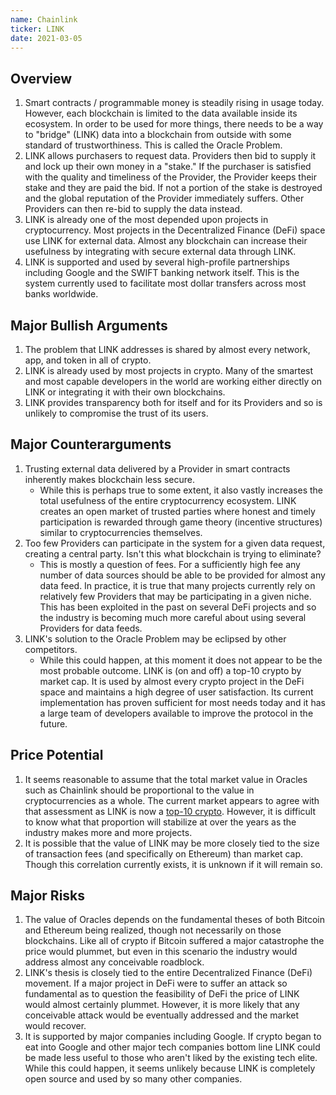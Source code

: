 ```yaml
---
name: Chainlink
ticker: LINK
date: 2021-03-05
---
```


## Overview

1. Smart contracts / programmable money is steadily rising in usage today. However, each blockchain is limited to the data available inside its ecosystem. In order to be used for more things, there needs to be a way to "bridge" (LINK) data into a blockchain from outside with some standard of trustworthiness. This is called the Oracle Problem.
2. LINK allows purchasers to request data. Providers then bid to supply it and lock up their own money in a "stake." If the purchaser is satisfied with the quality and timeliness of the Provider, the Provider keeps their stake and they are paid the bid. If not a portion of the stake is destroyed and the global reputation of the Provider immediately suffers. Other Providers can then re-bid to supply the data instead.
3. LINK is already one of the most depended upon projects in cryptocurrency. Most projects in the Decentralized Finance (DeFi) space use LINK for external data. Almost any blockchain can increase their usefulness by integrating with secure external data through LINK.
4. LINK is supported and used by several high-profile partnerships including Google and the SWIFT banking network itself. This is the system currently used to facilitate most dollar transfers across most banks worldwide.

## Major Bullish Arguments

1. The problem that LINK addresses is shared by almost every network, app, and token in all of crypto.
2. LINK is already used by most projects in crypto. Many of the smartest and most capable developers in the world are working either directly on LINK or integrating it with their own blockchains.
3. LINK provides transparency both for itself and for its Providers and so is unlikely to compromise the trust of its users.

## Major Counterarguments

1. Trusting external data delivered by a Provider in smart contracts inherently makes blockchain less secure.
   - While this is perhaps true to some extent, it also vastly increases the total usefulness of the entire cryptocurrency ecosystem. LINK creates an open market of trusted parties where honest and timely participation is rewarded through game theory (incentive structures) similar to cryptocurrencies themselves.
2. Too few Providers can participate in the system for a given data request, creating a central party. Isn't this what blockchain is trying to eliminate?
   - This is mostly a question of fees. For a sufficiently high fee any number of data sources should be able to be provided for almost any data feed. In practice, it is true that many projects currently rely on relatively few Providers that may be participating in a given niche. This has been exploited in the past on several DeFi projects and so the industry is becoming much more careful about using several Providers for data feeds.
3. LINK's solution to the Oracle Problem may be eclipsed by other competitors.
   - While this could happen, at this moment it does not appear to be the most probable outcome. LINK is (on and off) a top-10 crypto by market cap. It is used by almost every crypto project in the DeFi space and maintains a high degree of user satisfaction. Its current implementation has proven sufficient for most needs today and it has a large team of developers available to improve the protocol in the future.

## Price Potential

1. It seems reasonable to assume that the total market value in Oracles such as Chainlink should be proportional to the value in cryptocurrencies as a whole. The current market appears to agree with that assessment as LINK is now a [top-10 crypto](https://coinpaprika.com/coin/link-chainlink/). However, it is difficult to know what that proportion will stabilize at over the years as the industry makes more and more projects.
2. It is possible that the value of LINK may be more closely tied to the size of transaction fees (and specifically on Ethereum) than market cap. Though this correlation currently exists, it is unknown if it will remain so.

## Major Risks

1. The value of Oracles depends on the fundamental theses of both Bitcoin and Ethereum being realized, though not necessarily on those blockchains. Like all of crypto if Bitcoin suffered a major catastrophe the price would plummet, but even in this scenario the industry would address almost any conceivable roadblock.
2. LINK's thesis is closely tied to the entire Decentralized Finance (DeFi) movement. If a major project in DeFi were to suffer an attack so fundamental as to question the feasibility of DeFi the price of LINK would almost certainly plummet. However, it is more likely that any conceivable attack would be eventually addressed and the market would recover.
3. It is supported by major companies including Google. If crypto began to eat into Google and other major tech companies bottom line LINK could be made less useful to those who aren't liked by the existing tech elite. While this could happen, it seems unlikely because LINK is completely open source and used by so many other companies.
